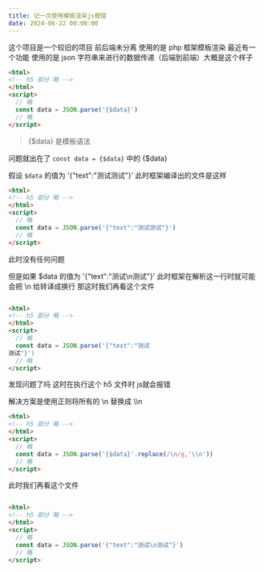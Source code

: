 ```yaml
---
title: 记一次使用模板渲染js报错
date: 2024-06-22 00:00:00
---
```

这个项目是一个较旧的项目 前后端未分离 使用的是 php 框架模板渲染 最近有一个功能 使用的是 json 字符串来进行的数据传递（后端到前端）大概是这个样子

```html
<html>
<!-- h5 部分 略 -->
</html>
<script>
  // 略 
  const data = JSON.parse('{$data}')
  // 略   
</script>
```

>  {$data} 是模板语法 

问题就出在了 `const data = {$data}` 中的 {$data}

假设 `$data` 的值为 '{"text":"测试测试"}'  此时框架编译出的文件是这样

```html
<html>
<!-- h5 部分 略 -->
</html>
<script>
  // 略 
  const data = JSON.parse('{"text":"测试测试"}')
  // 略   
</script>

```

此时没有任何问题

但是如果 $data 的值为 '{"text":"测试\n测试"}' 此时框架在解析这一行时就可能会把 \n 给转译成换行 那这时我们再看这个文件

```html

<html>
<!-- h5 部分 略 -->
</html>
<script>
  // 略 
  const data = JSON.parse('{"text":"测试
测试"}')
  // 略   
</script>


```

发现问题了吗 这时在执行这个 h5 文件时 js就会报错

解决方案是使用正则将所有的 \n 替换成 \\\n

```html
<html>
<!-- h5 部分 略 -->
</html>
<script>
  // 略 
  const data = JSON.parse('{$data}'.replace(/\n/g,'\\n'))
  // 略   
</script>

```

此时我们再看这个文件

```html

<html>
<!-- h5 部分 略 -->
</html>
<script>
  // 略 
  const data = JSON.parse('{"text":"测试\n测试"}')
  // 略   
</script>



```
